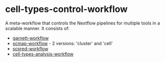 # cell-types-control-workflow
A meta-workflow that controls the Nextflow pipelines for multiple tools in a scalable manner. It consists of: 
* [garnett-workflow](https://github.com/ebi-gene-expression-group/garnett-workflow)
* [scmap-workflow](https://github.com/ebi-gene-expression-group/scmap-workflow) - 2 versions: 'cluster' and 'cell'
* [scpred-workflow](https://github.com/ebi-gene-expression-group/scpred-workflow)
* [cell-types-analysis-workflow](https://github.com/ebi-gene-expression-group/cell-types-analysis-workflow)
